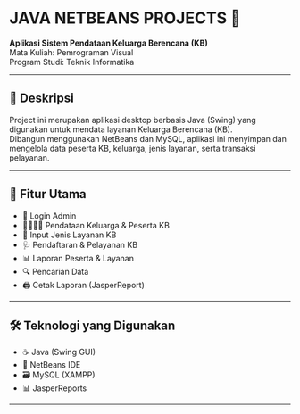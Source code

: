 # JAVA NETBEANS PROJECTS 🎒

**Aplikasi Sistem Pendataan Keluarga Berencana (KB)**  
Mata Kuliah: Pemrograman Visual  
Program Studi: Teknik Informatika

---

## 📌 Deskripsi

Project ini merupakan aplikasi desktop berbasis Java (Swing) yang digunakan untuk mendata layanan Keluarga Berencana (KB).  
Dibangun menggunakan NetBeans dan MySQL, aplikasi ini menyimpan dan mengelola data peserta KB, keluarga, jenis layanan, serta transaksi pelayanan.

---

## 🧩 Fitur Utama

- 🔐 Login Admin
- 👨‍👩‍👧‍👦 Pendataan Keluarga & Peserta KB
- 🧾 Input Jenis Layanan KB
- 🩺 Pendaftaran & Pelayanan KB
- 📊 Laporan Peserta & Layanan
- 🔍 Pencarian Data
- 🖨️ Cetak Laporan (JasperReport)

---

## 🛠️ Teknologi yang Digunakan

- ☕ Java (Swing GUI)
- 🧰 NetBeans IDE
- 🗃️ MySQL (XAMPP)
- 📊 JasperReports

---
